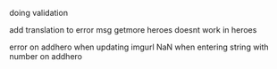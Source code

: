 doing validation

add translation to error msg
getmore heroes doesnt work in heroes

error on addhero when updating imgurl
NaN when entering string with number on addhero
